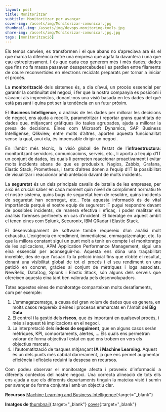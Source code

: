 ```yaml
---
layout: post
title: Monitoritzar
subtitle: Monitoritzar per avançar
cover-img: /assets/img/Monitorizar-comunicar.jpg
thumbnail-img: /assets/img/devops-monitoring-tools.jpg
share-img: /assets/img/Monitorizar-comunicar.jpg.jpg
tags: [monitorització]
---
```


<p align="justify">Els temps canvien, es transformen i el que abans no s’apreciava ara és el que marca la diferència entre una empresa que agafa la davantera i una que cau estrepitosament. I és que cada cop generem més i més dades; dades que fins no fa massa passaven desapercebudes i es perdien entre filaments de coure reconvertides en electrons reciclats preparats per tornar a iniciar el procés.</p>

<p align="justify">La <b>monitorització</b> dels sistemes és, a dia d’avui, un procés essencial per garantir la continuïtat del negoci, i fer que la nostra companyia es posicioni i s’avanci als imprevistos, donant-nos una visió basada en les dades del què està passant i quina pot ser la tendència en un futur pròxim.</p>

<p align="justify">El <b>Business Intelligence</b>, o anàlisis de les dades per millorar les decisions de negoci, ens ajuda a recollir, parametritzar i reportar grans quantitats de dades que, mitjançant gràfiques i/o taules agrupades, ajuda a millorar la presa de decisions. Eines com Microsoft Dynamics, SAP Business Intelligense, Qlikview, entre molts d’altres, aporten aquesta funcionalitat sense la qual, avui dia, és impensable dirigir un negoci.</p>

<p align="justify">En l’àmbit més tècnic, la visió global de l’estat de l’<b>infraestructura</b>: monitoritzant servidors, comunicacions, serveis, etc., li aporta a l’equip d’IT un conjunt de dades, les quals li permeten reaccionar proactivament i evitar molts incidents abans de que es produeixin. Nagios, Zabbix, Grafana, Elastic Stack, Prometheus, i tants d’altres donen a l’equip d’IT la possibilitat de visualitzar i reaccionar amb antelació davant de molts incidents.</p>

<p align="justify">La <b>seguretat</b> és un dels principals cavalls de batalla de les empreses, per això és crucial saber en cada moment quin nivell de compliment normatiu té el nostre sistema, quins bugs de seguretat hem de resoldre, quins incidents de seguretat han ocorregut, etc.. Tota aquesta informació és de vital importància perquè el nostre equip de seguretat IT pugui respondre davant de possibles incidents, de manera efectiva i eficaç, i poder realitzar els anàlisis forenses pertinents en cas d’incident. El lideratge en aquest ambit el tenen eines com Splunk, Securonix, IBM QRadar i Elastic Stack.</p>

<p align="justify">El desenvolupament de software també requereix d’un anàlisi molt exhaustiu. L'exigència en rendiment, immediatesa, emmagatzematge, etc. fa que la millora constant sigui un punt molt a tenir en compte i el monitoratge de les aplicacions, APM Application Performance Management, sigui una eina essencial per aconseguir-ho. Aquesta ens dóna una traçabilitat increible, des de que l’usuari fa la petició inicial fins que n’obté el resultat, donant una visibilitat global de tot el procés i el seu rendiment en una petició en concret, gràcies al conjunt de mètriques i logs associats. NewRelic, DataDog, Splunk i Elastic Stack, són alguns dels serveis que ofereixen aquesta eina tant ben valorada pels desenvolupadors.</p>

Totes aquestes eines de monitoratge comparteixen molts desafiaments, com per exemple:  
1. L’emmagatzematge, a causa del gran volum de dades que es genera, en molts casos requereix d’eines i procesos emmarcats en l'àmbit del **Big Data**.  
2. El control i la gestió dels **riscos**, que és important en qualsevol procés, i més si aquest té implicacions en el negoci.  
3. La interpretació dels **índexs de seguiment**, que en alguns casos serán mètriques, KPI, comportaments, alertes, … Els quals ens permetran valorar de forma objectiva l’estat en què ens trobem en vers els objectius marcats.  
4. I l’automatització de tasques mitjançant **IA** i **Machine Learning**. Aquest és un dels punts més cabdal darrerament, ja que ens permet augmentar eficiència i eficàcia reduint la despesa en recursos.

<p align="justify">Com podeu observar el monitoratge afecta i proveeix d’informació a diferents contextos del nostre negoci. Una correcta alineació de tots ells ens ajuda a que els diferents departaments tinguin la mateixa visió i sumin per avançar de forma conjunta i amb un objectiu clar.</p>

**Recursos** 
[Machine Learning and Business Intelligence](https://www.forbes.com/sites/forbestechcouncil/2019/10/30/12-impactful-ways-to-incorporate-machine-learning-into-business-intelligence/?sh=6879551f6194){:target="_blank"}

**Imatges de**
[thumbnail](https://www.linkeit.com/blog/main-devops-monitoring-tools){:target="_blank"}
[cover](https://www.acceso360.com/por-que-monitorizar-para-comunicar/){:target="_blank"}
